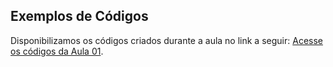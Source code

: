 ## Exemplos de Códigos

Disponibilizamos os códigos criados durante a aula no link a seguir: [Acesse os códigos da Aula 01](https://github.com/willian-soulcode/ondemand-0/edit/nivel_0/aula_01).

